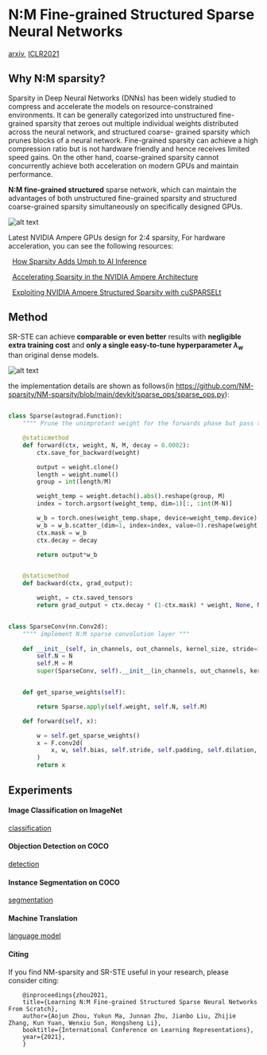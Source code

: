 # N:M Fine-grained Structured Sparse Neural Networks
[arxiv](https://arxiv.org/abs/2102.04010), [ICLR2021](https://openreview.net/forum?id=K9bw7vqp_s)

## Why N:M sparsity?

Sparsity in Deep Neural Networks (DNNs) has been widely studied to compress
and accelerate the models on resource-constrained environments. It can be generally categorized into unstructured fine-grained sparsity that zeroes out multiple
individual weights distributed across the neural network, and structured coarse-
grained sparsity which prunes blocks of a neural network. Fine-grained sparsity can achieve a high compression ratio but is not hardware friendly
and hence receives limited speed gains. On the other hand, coarse-grained sparsity cannot concurrently achieve both acceleration on modern GPUs and maintain performance.

**N:M fine-grained structured** sparse network, which can maintain the advantages of
both unstructured fine-grained sparsity and structured coarse-grained sparsity simultaneously on specifically designed GPUs.




![alt text](NM.png)



Latest NVIDIA Ampere GPUs design for 2:4 sparsity, For hardware acceleration, you can see the following resources:

&nbsp; [How Sparsity Adds Umph to AI Inference](https://blogs.nvidia.com/blog/2020/05/14/sparsity-ai-inference/)

&nbsp; [Accelerating Sparsity in the NVIDIA Ampere Architecture](https://developer.download.nvidia.com/video/gputechconf/gtc/2020/presentations/s22085-accelerating-sparsity-in-the-nvidia-ampere-architecture%E2%80%8B.pdf)

&nbsp; [Exploiting NVIDIA Ampere Structured Sparsity with cuSPARSELt](https://developer.nvidia.com/blog/exploiting-ampere-structured-sparsity-with-cusparselt/) 



## Method

SR-STE can achieve **comparable or even better** results with **negligible extra training cost** and **only a single easy-to-tune hyperparameter $\lambda_w$** than original dense models.

![alt text](sr-ste.png)


the implementation details are shown as follows(in https://github.com/NM-sparsity/NM-sparsity/blob/main/devkit/sparse_ops/sparse_ops.py):

```python

class Sparse(autograd.Function):
    """" Prune the unimprotant weight for the forwards phase but pass the gradient to dense weight using SR-STE in the backwards phase"""

    @staticmethod
    def forward(ctx, weight, N, M, decay = 0.0002):
        ctx.save_for_backward(weight)

        output = weight.clone()
        length = weight.numel()
        group = int(length/M)

        weight_temp = weight.detach().abs().reshape(group, M)
        index = torch.argsort(weight_temp, dim=1)[:, :int(M-N)]

        w_b = torch.ones(weight_temp.shape, device=weight_temp.device)
        w_b = w_b.scatter_(dim=1, index=index, value=0).reshape(weight.shape)
        ctx.mask = w_b
        ctx.decay = decay

        return output*w_b


    @staticmethod
    def backward(ctx, grad_output):

        weight, = ctx.saved_tensors
        return grad_output + ctx.decay * (1-ctx.mask) * weight, None, None

```

```python

class SparseConv(nn.Conv2d):
    """" implement N:M sparse convolution layer """
    
    def __init__(self, in_channels, out_channels, kernel_size, stride=1, padding=0, dilation=1, groups=1, bias=True, padding_mode='zeros', N=2, M=4, **kwargs):
        self.N = N
        self.M = M
        super(SparseConv, self).__init__(in_channels, out_channels, kernel_size, stride, padding, dilation, groups, bias, padding_mode, **kwargs)


    def get_sparse_weights(self):

        return Sparse.apply(self.weight, self.N, self.M)

    def forward(self, x):

        w = self.get_sparse_weights()
        x = F.conv2d(
            x, w, self.bias, self.stride, self.padding, self.dilation, self.groups
        )
        return x

```



## Experiments

#### Image Classification on ImageNet 

 [classification](https://github.com/anonymous-NM-sparsity/NM-sparsity/tree/main/classification) 


#### Objection Detection on COCO


 [detection](https://github.com/anonymous-NM-sparsity/NM-sparsity/tree/main/detection) 

#### Instance Segmentation on COCO

 [segmentation](https://github.com/anonymous-NM-sparsity/NM-sparsity/tree/main/classification) 

#### Machine Translation


 [language model](https://github.com/anonymous-NM-sparsity/NM-sparsity/tree/main/classification) 


#### Citing 

If you find NM-sparsity and SR-STE useful in your research, please consider citing:

        @inproceedings{zhou2021,
        title={Learning N:M Fine-grained Structured Sparse Neural Networks From Scratch},
        author={Aojun Zhou, Yukun Ma, Junnan Zhu, Jianbo Liu, Zhijie Zhang, Kun Yuan, Wenxiu Sun, Hongsheng Li},
        booktitle={International Conference on Learning Representations},
        year={2021},
        }
